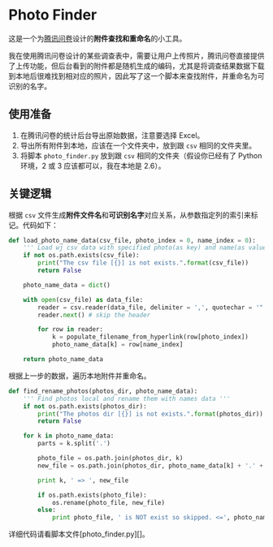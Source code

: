 # Photo Finder

这是一个为[腾讯问卷](http://wj.qq.com)设计的**附件查找和重命名**的小工具。

我在使用腾讯问卷设计的某些调查表中，需要让用户上传照片，腾讯问卷直接提供了上传功能，但后台看到的附件都是随机生成的编码，尤其是将调查结果数据下载到本地后很难找到相对应的照片，因此写了这一个脚本来查找附件，并重命名为可识别的名字。

## 使用准备

1. 在腾讯问卷的统计后台导出原始数据，注意要选择 Excel。
2. 导出所有附件到本地，应该在一个文件夹中，放到跟 `csv` 相同的文件夹里。
3. 将脚本 `photo_finder.py` 放到跟 `csv` 相同的文件夹（假设你已经有了 Python 环境，2 或 3 应该都可以，我在本地是 2.6）。

## 关键逻辑

根据 `csv` 文件生成**附件文件名**和**可识别名字**对应关系，从参数指定列的索引来标记。代码如下：

```python
def load_photo_name_data(csv_file, photo_index = 0, name_index = 0):
    ''' Load wj csv data with specified photo(as key) and name(as value) index to populate data '''
    if not os.path.exists(csv_file):
        print("The csv file [{}] is not exists.".format(csv_file))
        return False

    photo_name_data = dict()

    with open(csv_file) as data_file:
        reader = csv.reader(data_file, delimiter = ',', quotechar = '"')
        reader.next() # skip the header

        for row in reader:
            k = populate_filename_from_hyperlink(row[photo_index])
            photo_name_data[k] = row[name_index]

    return photo_name_data
```

根据上一步的数据，遍历本地附件并重命名。

```python
def find_rename_photos(photos_dir, photo_name_data):
    ''' Find photos local and rename them with names data '''
    if not os.path.exists(photos_dir):
        print("The photos dir [{}] is not exists.".format(photos_dir))
        return False

    for k in photo_name_data:
        parts = k.split('.')

        photo_file = os.path.join(photos_dir, k)
        new_file = os.path.join(photos_dir, photo_name_data[k] + '.' + parts[1])

        print k, ' => ', new_file

        if os.path.exists(photo_file):
            os.rename(photo_file, new_file)
        else:
            print photo_file, ' is NOT exist so skipped. <=', photo_name_data[k]
```

详细代码请看脚本文件[photo_finder.py][]。